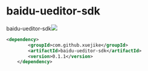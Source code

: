 # baidu-ueditor-sdk
baidu-ueditor-sdk[![](https://jitpack.io/v/xuejike/baidu-ueditor-sdk.svg)](https://jitpack.io/#xuejike/baidu-ueditor-sdk)
```xml
<dependency>
	    <groupId>com.github.xuejike</groupId>
	    <artifactId>baidu-ueditor-sdk</artifactId>
	    <version>0.1.1</version>
	</dependency>
```

